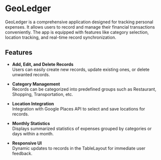 # GeoLedger

GeoLedger is a comprehensive application designed for tracking personal expenses. It allows users to record and manage their financial transactions conveniently. The app is equipped with features like category selection, location tracking, and real-time record synchronization.

## Features

- **Add, Edit, and Delete Records**  
  Users can easily create new records, update existing ones, or delete unwanted records.

- **Category Management**  
  Records can be categorized into predefined groups such as Restaurant, Shopping, Transportation, etc.

- **Location Integration**  
  Integration with Google Places API to select and save locations for records.

- **Monthly Statistics**  
  Displays summarized statistics of expenses grouped by categories or days within a month.

- **Responsive UI**  
  Dynamic updates to records in the TableLayout for immediate user feedback.
